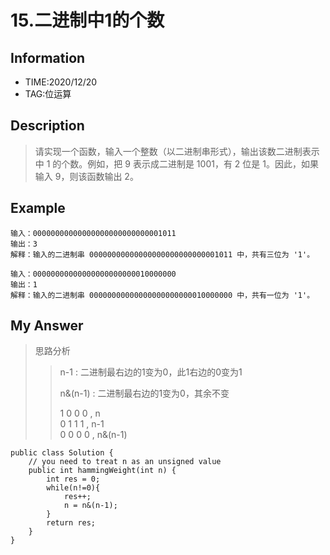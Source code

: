 # 15.二进制中1的个数

## Information
- TIME:2020/12/20
- TAG:位运算
  
## Description
> 请实现一个函数，输入一个整数（以二进制串形式），输出该数二进制表示中 1 的个数。例如，把 9 表示成二进制是 1001，有 2 位是 1。因此，如果输入 9，则该函数输出 2。

## Example
```
输入：00000000000000000000000000001011
输出：3
解释：输入的二进制串 00000000000000000000000000001011 中，共有三位为 '1'。

输入：00000000000000000000000010000000
输出：1
解释：输入的二进制串 00000000000000000000000010000000 中，共有一位为 '1'。

```
## My Answer
>思路分析
>>n-1 : 二进制最右边的1变为0，此1右边的0变为1  
>>
>>n&(n-1) : 二进制最右边的1变为0，其余不变  
>>
>>1 0 0 0  , n  
>>0 1 1 1  , n-1  
>>0 0 0 0  , n&(n-1)  
```
public class Solution {
    // you need to treat n as an unsigned value
    public int hammingWeight(int n) {
        int res = 0;
        while(n!=0){
            res++;
            n = n&(n-1);
        }
        return res;
    }
}
```















